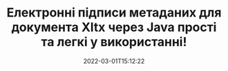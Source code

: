 ---
############################# Static ############################
layout: "auto-gen-signature"
date: 2022-03-01T15:12:22
draft: false
operation: Sign
signaturetype: Metadata
fileformat: Xltx
productName: Java
lang: uk
productCode: java
otherformats: pdf doc docx docm dot dotm dotx odt ott rtf xls xlsx xlsm xlsb csv ods ots xltx xltm ppt pptx pps ppsx odp otp potx potm pptm ppsm png jpg bmp gif tiff svg webp wmf
breadcrumb: Put Metadata signature on Xltx for Java

############################# Head ############################
head_title: "Додайте електронні підписи метаданих до документів Xltx за допомогою Java"
head_description: "Використовуйте метадані як приховані електронні підписи у своїх документах Xltx за допомогою кількох рядків коду Java. Використовуйте API підпису документів GroupDocs, щоб електронно підписувати свої бізнес-документи та файли з інформацією метаданих."

############################# Header ############################
title: "Електронні підписи метаданих для документа Xltx через Java прості та легкі у використанні!"
description: "Електронно підписуйте свої Xltx документи та контракти за допомогою прихованих записів метаданих. Створюйте метадані для PDF-файлів, документів MS Word, робочих книг MS Excel, презентацій MS PowerPoint і різних форматів зображень без проблем і додаткового кодування."
bg_image: "https://cms.admin.containerize.com/templates/aspose/App_Themes/V3/images/bg/header1.png"
bg_overlay: false
button:
    enable: true

############################# SubMenu ############################
submenu:
    enable: true

    left:
        img_alt: "GroupDocs.Signature for Java"
        image: "https://cms.admin.containerize.com/templates/groupdocs/images/product-logos/90x90-noborder/groupdocs-signature-java.png"
        product: "GroupDocs.Signature"
        platform: "Java"



############################# About ############################
about:
    enable: true
    title: "Про API підписів метаданих GroupDocs.Signature for Java"
    content: |
        [GroupDocs.Signature for Java](https://products.groupdocs.com/signature/java/) — популярний API для електронного підпису цифрових документів. Доступні такі підписи, як тексти, зображення, цифрові сертифікати, штрих-коди, QR-коди, штампи або метадані. Підписи можна розміщувати на PDF-файлах, документах MS Word, робочих книгах MS Excel, презентаціях MS PowerPoint, файлах Adobe Photoshop і різних форматах зображень. Клієнти можуть підписувати свій документ і оновлювати, шукати, перевіряти, видаляти або переглядати електронні підписи, які були розміщені на цих документах. Крім того, передбачено безліч можливостей для налаштування підписів.
    

############################# Steps ############################
steps:
    enable: true
    title_left: "Кроки для підпису Xltx за допомогою Metadata у Java"
    content_left: |
        [GroupDocs.Signature for Java](https://products.groupdocs.com/signature/java/) надає можливість швидко та легко підписувати документи Xltx за допомогою підписів Metadata.
        
        * Створіть екземпляр класу підпису, який надає файл Xltx, який має бути підписаний як шлях або потік пам’яті
        * Створіть екземпляр класу SignOptions і встановіть усі потрібні дані.
        * Викликати метод Signature.Sign(), передаючи вихідний файл Xltx або потік пам’яті

    title_right: " Системні вимоги"
    content_right: |
        GroupDocs.Signature for Java підтримуються на всіх основних платформах і операційних системах. Перш ніж виконувати наведений нижче код, переконайтеся, що у вашій системі встановлено такі передумови.

        * Операційні системи: Microsoft Windows, Linux, MacOS
        * Середовища розробки: NetBeans, Intellij IDEA, Eclipse, etc.
        * Java runtime: J2SE 6.0 and above
        * Отримайте останню версію GroupDocs.Signature for Java від [Maven](https://repository.groupdocs.com/webapp/#/artifacts/browse/tree/General/repo/com/groupdocs/groupdocs-signature)
         
    code: |
        ```java    
                
        // Set up input Xltx file
        String filePath = "input.xltx";
        // Set up output file
        String outputFilePath = "output.xltx";

        // Instantiate Signature for input file
        Signature signature = new Signature(filePath);

        // instantiate metadata signing options
        MetadataSignOptions options = new MetadataSignOptions();

        // setup Author property
        SpreadsheetMetadataSignature mdSign_Author = new SpreadsheetMetadataSignature("Author", "Mr.Scherlock Holmes");// String value
        options.getSignatures().add(mdSign_Author);
        // setup document data
        SpreadsheetMetadataSignature mdSign_DocData = new SpreadsheetMetadataSignature("CreatedOn", new Date());// Datetime value
        options.getSignatures().add(mdSign_DocData);
        // setup document id
        SpreadsheetMetadataSignature mdSign_DocId = new SpreadsheetMetadataSignature("DocumentId", 123456);// Integer value
        options.getSignatures().add(mdSign_DocId);

        // sign Xltx document
        SignResult result = signature.sign(outputFilePath, options);

        ```

############################# Demos ############################
demos:
    enable: true
    title: "Підпис документів Xltx за допомогою Metadata Live Demo"
    content: |
       Підпишіть файл Xltx різними підписами просто зараз, відвідавши веб-сайт [GroupDocs.Signature App](https://products.groupdocs.app/signature/family). Безкоштовна онлайн-демоверсія чекає на вас.          

############################# More Formats ############################
more_formats:
    enable: true
    title: "Інші підтримувані підписи Metadata для Java"
    content: |
        "Ви також можете підписати Xltx іншими типами підписів. Перегляньте список нижче."
    format: 
       
       
back_to_top:
    enable: true
---